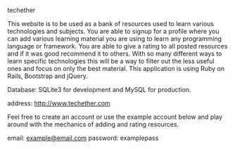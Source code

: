 techether

This website is to be used as a bank of resources used to learn various
technologies and subjects. You are able to signup for a profile where you can
add various learning material you are using to learn any programming language or framework.
You are able to give a rating to all posted resources and if it was good recommend it to others.
With so many different ways to learn specific technologies this will be a way to filter
out the less useful ones and focus on only the best material.
This application is using Ruby on Rails, Bootstrap and jQuery.

Database: SQLite3 for development and MySQL for production.

address: http://www.techether.com

Feel free to create an account or use the example account below and play around with the
mechanics of adding and rating resources.

email: example@email.com
password: examplepass
